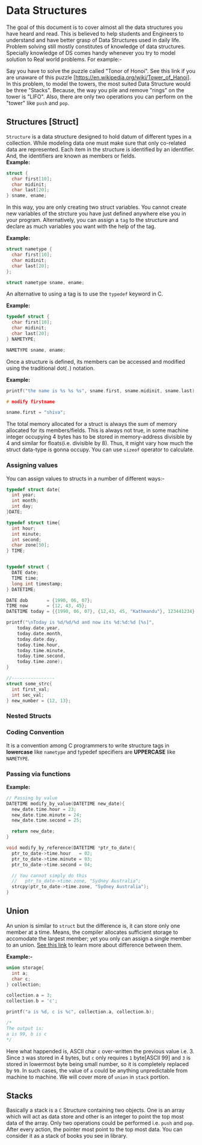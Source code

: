 # Data Structures
The goal of this document is to cover almost all the data structures you have heard and read. This is believed to help 
students and Engineers to understand and have better grasp of Data Structures used in daily life. Problem solving still 
mostly constitutes of knowledge of data structures. Specially knowledge of DS comes handy whenever you try to model 
solution to Real world problems. For example:-

Say you have to solve the puzzle called "Tonor of Honoi". See this link if you are unaware of this puzzle 
[https://en.wikipedia.org/wiki/Tower_of_Hanoi]. In this problem, to model the towers, the most suited Data Structure 
would be three "Stacks". Because, the way you pile and remove "rings" on the tower is "LIFO". Also, there are only two 
operations you can perform on the "tower" like `push` and `pop`. 

## Structures [Struct]
`Structure` is a data structure designed to hold datum of different types in a collection. While modeling data one 
must make sure that only co-related data are represented. Each item in the structure is identified by an identifier. 
And, the identifiers are known as members or fields.  
**Example:**  
```c
struct {
  char first[10];
  char midinit;
  char last[20];
} sname, ename;
```
In this way, you are only creating two struct variables. You cannot create new variables of the strcture you have just 
defined anywhere else you in your program. Alternatively, you can assign a `tag` to the structure and declare as much 
variables you want with the help of the tag.  

**Example:**  
```c
struct nametype {
  char first[10];
  char midinit;
  char last[20];
};

struct nametype sname, ename;

```
An alternative to using a tag is to use the `typedef` keyword in C.

**Example:**  
```c
typedef struct {
  char first[10];
  char midinit;
  char last[20];
} NAMETYPE;

NAMETYPE sname, ename;

```
Once a structure is defined, its members can be accessed and modified using the traditional dot(`.`) notation.  


**Example:**  
```c
printf("the name is %s %s %s", sname.first, sname.midinit, sname.last);

# modify firstname

sname.first = "shiva";

```

The total memory allocated for a struct is always the sum of memory allocated for its members/fields. This is always not true, 
in some machine integer occupying 4 bytes has to be stored in memory-address divisible by 4 and similar for floats(i.e. 
divisible by 8). Thus, it might vary how much the struct data-type is gonna occupy. You can use `sizeof` operator to calculate. 

### Assigning values
You can assign values to structs in a number of different ways:-  
```c
typedef struct date{
  int year;
  int month;
  int day;
}DATE;

typedef struct time{
  int hour;
  int minute;
  int second;
  char zone[50];
} TIME;


typedef struct {
  DATE date;
  TIME time;
  long int timestamp;
} DATETIME;

DATE dob       = {1990, 06, 07};
TIME now       = {12, 43, 45};
DATETIME today = {{1990, 06, 07}, {12,43, 45, "Kathmandu"}, 123441234};

printf("\nToday is %d/%d/%d and now its %d:%d:%d [%s]",
    today.date.year,
    today.date.month,
    today.date.day,
    today.time.hour,
    today.time.minute,
    today.time.second,
    today.time.zone);
}

//----------------
struct some_strc{
  int first_val;
  int sec_val;
} new_number = {12, 13};

```
### Nested Structs


### Coding Convention
It is a convention among C programmers to write structure tags in **lowercase** like `nametype` and typedef specifiers are 
**UPPERCASE** like `NAMETYPE`.

### Passing via functions

**Example:**  
```c
// Passing by value
DATETIME modify_by_value(DATETIME new_date){
  new_date.time.hour = 23;
  new_date.time.minute = 24;
  new_date.time.second = 25;

  return new_date;
}

void modify_by_reference(DATETIME *ptr_to_date){
  ptr_to_date->time.hour   = 02;
  ptr_to_date->time.minute = 03;
  ptr_to_date->time.second = 04;

  // You cannot simply do this
  //   ptr_to_date->time.zone, "Sydney Australia";
  strcpy(ptr_to_date->time.zone, "Sydney Australia");
}

```

## Union
An union is similar to `struct` but the difference is, it can store only one member at a time. Means, the compiler allocates 
sufficient storage to accomodate the largest member; yet you only can assign a single member to an union. 
[See this link](http://stackoverflow.com/a/346541/3437900) to learn more about difference between them.

**Example:-**  
```c
union storage{
  int a;
  char c;
} collection;

collection.a = 3;
collection.b = 'c';

printf("a is %d, c is %c", collection.a, collection.b);

/*
The output is:
a is 99, b is c
*/
```
Here what happended is, ASCII char `c` over-written the previous value i.e. 3. Since `3` was stored in 4 bytes, but `c` only 
requires `1` byte[ASCII 99] and `3` is stored in lowermost byte being small number, so it is completely replaced by `99`. In 
such cases, the value of `a` could be anything unpredictable from machine to machine. We will cover more of `union` in `stack` portion.

## Stacks
Basically a stack is a `C` Structure containing two objects. One is an array which will act as data store and other is an 
integer to point the top most data of the array. Only two operations could be performed i.e. `push` and `pop`. After every 
action, the pointer most point to the top most data. You can consider it as a stack of books you see in library.

